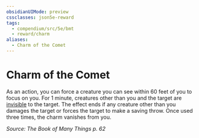 ```yaml
---
obsidianUIMode: preview
cssclasses: json5e-reward
tags:
  - compendium/src/5e/bmt
  - reward/charm
aliases:
  - Charm of the Comet
---
```

# Charm of the Comet

As an action, you can force a creature you can see within 60 feet of you to focus on you. For 1 minute, creatures other than you and the target are [invisible](2-Mechanics/CLI/rules/conditions.md#invisible) to the target. The effect ends if any creature other than you damages the target or forces the target to make a saving throw. Once used three times, the charm vanishes from you.

*Source: The Book of Many Things p. 62*